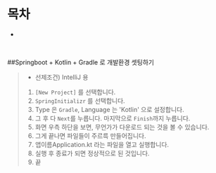 # 목차
- [](#)

<br>

##Springboot + Kotlin + Gradle 로 개발환경 셋팅하기
> - 선제조건) IntelliJ 용
> 1. `[New Project]` 를 선택합니다.
> 2. `SpringInitializr` 를 선택합니다.
> 3. Type 은 `Gradle`, Language 는 'Kotlin' 으로 설정합니다.
> 4. 그 후 다 `Next`를 누릅니다. 마지막으로 `Finish`까지 누릅니다.
> 5. 화면 우측 하단을 보면, 무언가가 다운로드 되는 것을 볼 수 있습니다.
> 6. 그게 끝나면 파일들이 주르륵 만들어집니다.
> 7. 앱이름Application.kt 라는 파일을 열고 실행합니다.
> 8. 실행 후 종료가 되면 정상적으로 된 것입니다.
> 9. 끝
